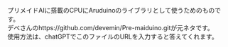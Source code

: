 プリメイドAIに搭載のCPUにAruduinoのライブラリとして使うためのものです。<br>
デベさんのhttps://github.com/devemin/Pre-maiduino.gitが元ネタです。<br>
使用方法は、chatGPTでこのファイルのURLを入力すると答えてくれます。<br>
